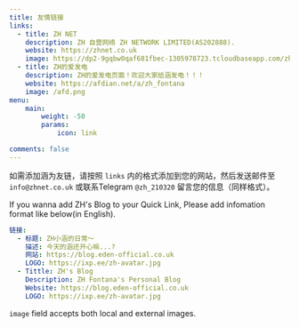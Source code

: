 ```yaml
---
title: 友情链接
links:
  - title: ZH NET
    description: ZH 自营网络 ZH NETWORK LIMITED(AS202888).
    website: https://zhnet.co.uk
    image: https://dp2-9gqbw0qaf681fbec-1305978723.tcloudbaseapp.com/zhnet/logoonly-removebg-preview.png
  - title: ZH的爱发电
    description: ZH的爱发电页面！欢迎大家给涵发电！！！
    website: https://afdian.net/a/zh_fontana
    image: /afd.png
menu:
    main: 
        weight: -50
        params:
            icon: link

comments: false
---
```


如需添加涵为友链，请按照 `links` 内的格式添加到您的网站，然后发送邮件至 `info@zhnet.co.uk` 或联系Telegram `@zh_210320` 留言您的信息（同样格式）。 

If you wanna add ZH's Blog to your Quick Link, Please add infomation format like below(in English).

```yaml
链接:
  - 标题: ZH小涵的日常～
    描述: 今天的涵还开心嘛...?
    网站: https://blog.eden-official.co.uk
    LOGO: https://ixp.ee/zh-avatar.jpg
  - Tittle: ZH's Blog
    Description: ZH Fontana's Personal Blog
    Website: https://blog.eden-official.co.uk
    LOGO: https://ixp.ee/zh-avatar.jpg
```

`image` field accepts both local and external images.